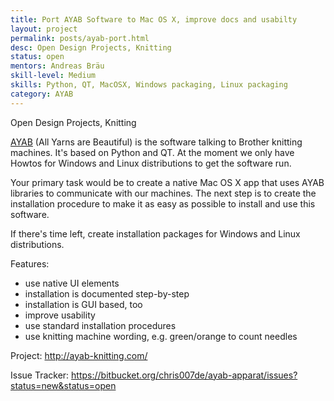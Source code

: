 ```yaml
---
title: Port AYAB Software to Mac OS X, improve docs and usabilty
layout: project
permalink: posts/ayab-port.html
desc: Open Design Projects, Knitting
status: open
mentors: Andreas Bräu
skill-level: Medium
skills: Python, QT, MacOSX, Windows packaging, Linux packaging
category: AYAB
---
```

Open Design Projects, Knitting


[AYAB](http://ayab-knitting.com) (All Yarns are Beautiful) is the software talking to Brother knitting machines. It's based on Python and QT. At the moment we only have Howtos for Windows and Linux distributions to get the software run.

Your primary task would be to create a native Mac OS X app that uses AYAB libraries to communicate with our machines. The next step is to create the installation procedure to make it as easy as possible to install and use this software.

If there's time left, create installation packages for Windows and Linux distributions.

Features:

* use native UI elements
* installation is documented step-by-step
* installation is GUI based, too
* improve usability
* use standard installation procedures
* use knitting machine wording, e.g. green/orange to count needles


Project: http://ayab-knitting.com/

Issue Tracker: https://bitbucket.org/chris007de/ayab-apparat/issues?status=new&status=open
